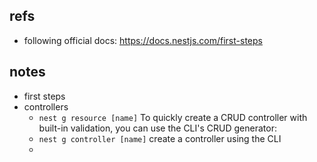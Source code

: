 ## refs

- following official docs: https://docs.nestjs.com/first-steps

## notes

- first steps
- controllers
  - `nest g resource [name]`
    To quickly create a CRUD controller with built-in validation, you can use the CLI's CRUD generator:
  - `nest g controller [name]`
    create a controller using the CLI
  -
